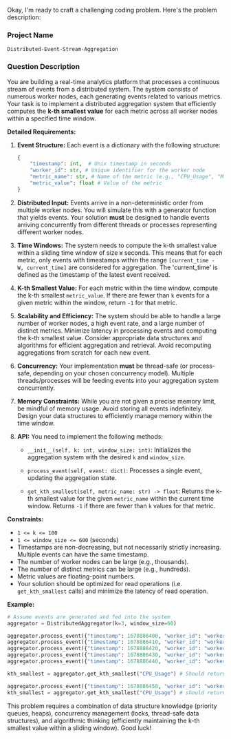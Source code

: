 Okay, I'm ready to craft a challenging coding problem. Here's the problem description:

### Project Name

```
Distributed-Event-Stream-Aggregation
```

### Question Description

You are building a real-time analytics platform that processes a continuous stream of events from a distributed system. The system consists of numerous worker nodes, each generating events related to various metrics. Your task is to implement a distributed aggregation system that efficiently computes the **k-th smallest value** for each metric across all worker nodes within a specified time window.

**Detailed Requirements:**

1.  **Event Structure:** Each event is a dictionary with the following structure:

    ```python
    {
        "timestamp": int,  # Unix timestamp in seconds
        "worker_id": str, # Unique identifier for the worker node
        "metric_name": str, # Name of the metric (e.g., "CPU_Usage", "Memory_Consumption")
        "metric_value": float # Value of the metric
    }
    ```

2.  **Distributed Input:** Events arrive in a non-deterministic order from multiple worker nodes. You will simulate this with a generator function that yields events. Your solution **must** be designed to handle events arriving concurrently from different threads or processes representing different worker nodes.

3.  **Time Windows:** The system needs to compute the k-th smallest value within a sliding time window of size `W` seconds. This means that for each metric, only events with timestamps within the range `[current_time - W, current_time]` are considered for aggregation. The 'current_time' is defined as the timestamp of the latest event received.

4.  **K-th Smallest Value:** For each metric within the time window, compute the k-th smallest `metric_value`. If there are fewer than `k` events for a given metric within the window, return `-1` for that metric.

5.  **Scalability and Efficiency:** The system should be able to handle a large number of worker nodes, a high event rate, and a large number of distinct metrics.  Minimize latency in processing events and computing the k-th smallest value. Consider appropriate data structures and algorithms for efficient aggregation and retrieval.  Avoid recomputing aggregations from scratch for each new event.

6.  **Concurrency:** Your implementation **must** be thread-safe (or process-safe, depending on your chosen concurrency model). Multiple threads/processes will be feeding events into your aggregation system concurrently.

7.  **Memory Constraints:**  While you are not given a precise memory limit, be mindful of memory usage. Avoid storing all events indefinitely.  Design your data structures to efficiently manage memory within the time window.

8.  **API:** You need to implement the following methods:

    *   `__init__(self, k: int, window_size: int)`: Initializes the aggregation system with the desired `k` and `window_size`.

    *   `process_event(self, event: dict)`: Processes a single event, updating the aggregation state.

    *   `get_kth_smallest(self, metric_name: str) -> float`: Returns the k-th smallest value for the given `metric_name` within the current time window. Returns `-1` if there are fewer than `k` values for that metric.

**Constraints:**

*   `1 <= k <= 100`
*   `1 <= window_size <= 600` (seconds)
*   Timestamps are non-decreasing, but not necessarily strictly increasing. Multiple events can have the same timestamp.
*   The number of worker nodes can be large (e.g., thousands).
*   The number of distinct metrics can be large (e.g., hundreds).
*   Metric values are floating-point numbers.
*   Your solution should be optimized for read operations (i.e. `get_kth_smallest` calls) and minimize the latency of read operation.

**Example:**

```python
# Assume events are generated and fed into the system
aggregator = DistributedAggregator(k=3, window_size=60)

aggregator.process_event({"timestamp": 1678886400, "worker_id": "worker1", "metric_name": "CPU_Usage", "metric_value": 25.5})
aggregator.process_event({"timestamp": 1678886410, "worker_id": "worker2", "metric_name": "CPU_Usage", "metric_value": 30.2})
aggregator.process_event({"timestamp": 1678886420, "worker_id": "worker1", "metric_name": "CPU_Usage", "metric_value": 28.1})
aggregator.process_event({"timestamp": 1678886430, "worker_id": "worker3", "metric_name": "CPU_Usage", "metric_value": 32.8})
aggregator.process_event({"timestamp": 1678886440, "worker_id": "worker2", "metric_name": "CPU_Usage", "metric_value": 27.9})

kth_smallest = aggregator.get_kth_smallest("CPU_Usage") # Should return 30.2

aggregator.process_event({"timestamp": 1678886450, "worker_id": "worker4", "metric_name": "CPU_Usage", "metric_value": 26.7})
kth_smallest = aggregator.get_kth_smallest("CPU_Usage") # should return 28.1
```

This problem requires a combination of data structure knowledge (priority queues, heaps), concurrency management (locks, thread-safe data structures), and algorithmic thinking (efficiently maintaining the k-th smallest value within a sliding window). Good luck!
